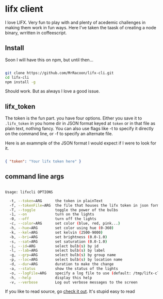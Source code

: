 lifx client
===========

I love LIFX. Very fun to play with and plenty of acedemic challenges in making
them work in fun ways. Here I've taken the taask of creating a node binary,
wrritten in coffeescript.

Install
-------

Soon I will have this on npm, but until then...

```bash

git clone https://github.com/MrRacoon/lifx-cli.git
cd lifx-cli
npm install -g

```

Should work. But as always I love a good issue.

lifx_token
----------

The token is the fun part. you have four options. Either you save it to
`.lifx_token` in you home dir in JSON format keyed at `token` or in that file
as plain text, nothing fancy. You can also use flags like -t to specify it
directly on the command line, or -f to specify an alternate file.

Here is an exammple of the JSON format I would expect if I were to look for it.

```json

{ "token": "Your lifx token here" }

```

command line args
-----------------

```bash

Usage: lifxcli OPTIONS

  -t, --token=ARG      the token in plainText
  -f, --tokenFile=ARG  the file that houses the lifx token in json format
  -T, --toggle         toggle the power of the bulbs
  -1, --on             turn on the lights
  -0, --off            turn off the lights
  -c, --color=ARG      set color (blue, red, pink...)
  -h, --hue=ARG        set color using hue (0-360)
  -k, --kel=ARG        set kelvin (2500-9000)
  -b, --bri=ARG        set brightness (0.0-1.0)
  -s, --sat=ARG        set saturation (0.0-1.0)
  -i, --id=ARG         select bulb(s) by id
  -l, --lab=ARG        select bulb(s) by label
  -g, --grp=ARG        select bulb(s) by group name
  -p, --loc=ARG        select bulb(s) by location name
  -d, --dur=ARG        duration to make the change
  -a, --status         show the status of the lights
  -o, --logFile=ARG    specify a log file to use (default: /tmp/lifx-cli.log)
  -h, --help           display this help
  -v, --verbose        Log out verbose messages to the screen

```

If you like to read source, go [check it out][sauce]. It's stupid easy to read

[sauce]: src/index.litcoffee 'Wicked easy to read'

